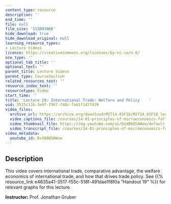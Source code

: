 ```yaml
---
content_type: resource
description: ''
end_time: ''
file: null
file_size: '113093008'
hide_download: true
hide_download_original: null
learning_resource_types:
- Lecture Videos
license: https://creativecommons.org/licenses/by-nc-sa/4.0/
ocw_type: ''
optional_tab_title: ''
optional_text: ''
parent_title: Lecture Videos
parent_type: CourseSection
related_resources_text: ''
resource_index_text: ''
resourcetype: Video
start_time: ''
title: 'Lecture 19: International Trade: Welfare and Policy    '
uid: 3515c13b-3e9f-f567-f48c-fa61f147f439
video_files:
  archive_url: https://archive.org/download/MIT14.01F18/MIT14_01F18_lec19_300k.mp4
  video_captions_file: /courses/14-01-principles-of-microeconomics-fall-2018/69f5d1ff9f7b5711986b20891978c4fc_DxXB8Q5AWvw.vtt
  video_thumbnail_file: https://img.youtube.com/vi/DxXB8Q5AWvw/default.jpg
  video_transcript_file: /courses/14-01-principles-of-microeconomics-fall-2018/4ed11559eda783bf37daf83ffee9e646_DxXB8Q5AWvw.pdf
video_metadata:
  youtube_id: DxXB8Q5AWvw
---
```


Description
-----------

This video covers international trade, comparative advantage, the welfare economics of international trade, and how that drives trade policy. See {{% resource_link e4635a41-3517-f55c-518f-491dae1f8f0a "Handout 19" %}} for relevant graphs for this lecture. 

**Instructor:** Prof. Jonathan Gruber

